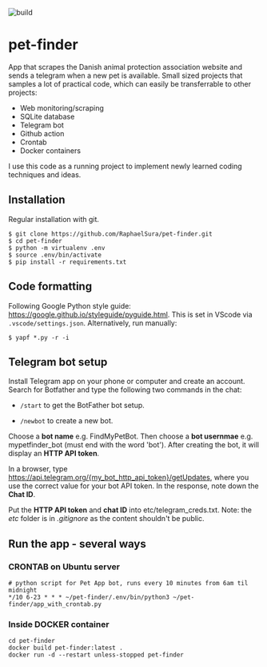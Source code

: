 ![build](https://github.com/RaphaelSura/pet-finder/actions/workflows/python-app.yml/badge.svg)

# pet-finder
App that scrapes the Danish animal protection association website and sends a telegram when a new pet is available. 
Small sized projects that samples a lot of practical code, which can easily be transferrable to other projects:
- Web monitoring/scraping
- SQLite database
- Telegram bot
- Github action
- Crontab
- Docker containers

I use this code as a running project to implement newly learned coding techniques and ideas.

## Installation
Regular installation with git. 
```
$ git clone https://github.com/RaphaelSura/pet-finder.git
$ cd pet-finder
$ python -m virtualenv .env
$ source .env/bin/activate
$ pip install -r requirements.txt
```

## Code formatting
Following Google Python style guide: https://google.github.io/styleguide/pyguide.html. 
This is set in VScode via ``` .vscode/settings.json ```. Alternatively, run manually:
```
$ yapf *.py -r -i
```

## Telegram bot setup
Install Telegram app on your phone or computer and create an account. Search for Botfather and type the following two commands in the chat:

- ```/start``` to get the BotFather bot setup.

- ```/newbot``` to create a new bot.

Choose a **bot name** e.g. FindMyPetBot. Then choose a **bot usernmae** e.g. mypetfinder_bot (must end with the word 'bot'). After creating the bot, it will display an **HTTP API token**.

In a browser, type https://api.telegram.org/{my_bot_http_api_token}/getUpdates, where you use the correct value for your bot API token. In the response, note down the **Chat ID**. 

Put the **HTTP API token** and **chat ID** into etc/telegram_creds.txt. Note: the *etc* folder is in *.gitignore* as the content shouldn't be public.

## Run the app - several ways
### CRONTAB on Ubuntu server
```
# python script for Pet App bot, runs every 10 minutes from 6am til midnight
*/10 6-23 * * * ~/pet-finder/.env/bin/python3 ~/pet-finder/app_with_crontab.py
```
### Inside DOCKER container
```
cd pet-finder
docker build pet-finder:latest .
docker run -d --restart unless-stopped pet-finder
```
